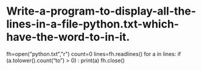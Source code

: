 # Write-a-program-to-display-all-the-lines-in-a-file-python.txt-which-have-the-word-to-in-it.
fh=open("python.txt","r")
count=0
lines=fh.readlines()
for a in lines:
    if (a.tolower().count(“to”) > 0) :
          print(a)
fh.close()
